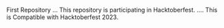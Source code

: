 First Repository
...
This repository is participating in Hacktoberfest.
....
This is Compatible with Hacktoberfest 2023.
